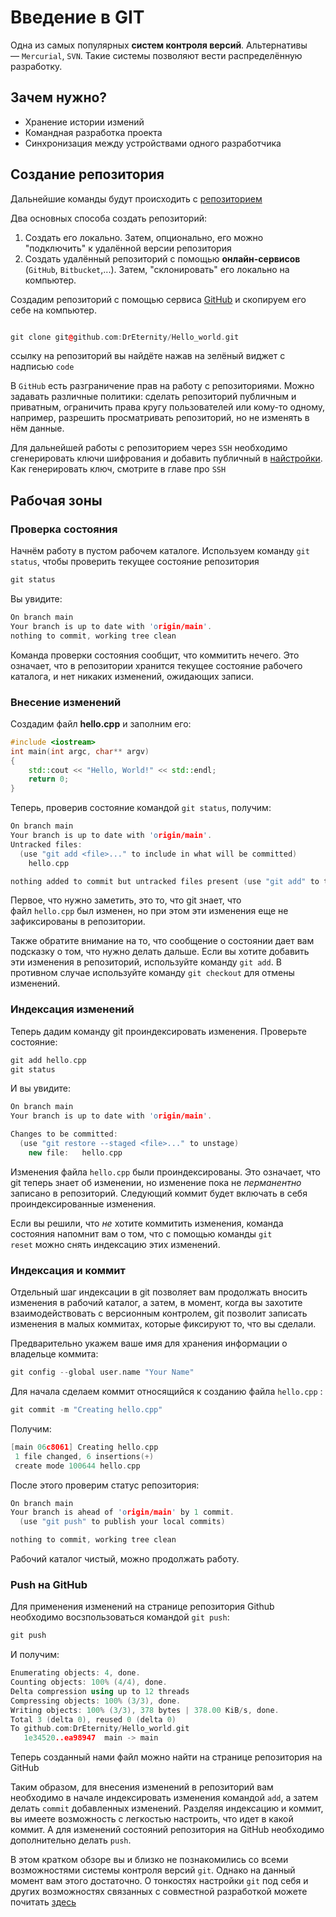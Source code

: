 # Введение в GIT 

Одна из самых популярных **систем контроля версий**. 
Альтернативы — `Mercurial`, `SVN`.
Такие системы позволяют вести распределённую разработку.

## Зачем нужно?

- Хранение истории измений
- Командная разработка проекта
- Синхронизация между устройствами одного разработчика

## Создание репозитория

Дальнейшие команды будут происходить с [репозиторием](https://github.com/DrEternity/Hello_world)

Два основных способа создать репозиторий:
1. Создать его локально. Затем, опционально, его можно "подключить" к удалённой версии репозитория
2. Создать удалённый репозиторий с помощью **онлайн-сервисов** (`GitHub`, `Bitbucket`,...). Затем, "склонировать" его локально на компьютер.

Создадим репозиторий с помощью сервиса [GitHub](https://github.com) и скопируем его себе на компьютер.
```cpp

git clone git@github.com:DrEternity/Hello_world.git
```
ссылку на репозиторий вы найдёте нажав на зелёный виджет с надписью `code`

В `GitHub` есть разграничение прав на работу с репозиториями. Можно задавать различные политики: сделать репозиторий публичным и приватным, ограничить права кругу пользователей или кому-то одному, например, разрешить просматривать репозиторий, но не изменять в нём данные.

Для дальнейшей работы с репозиторием через `SSH` необходимо сгенерировать ключи шифрования и добавить публичный в [найстройки](https://github.com/settings/keys). 
Как генерировать ключ, смотрите в главе про `SSH`

## Рабочая зоны

### Проверка состояния

Начнём работу в пустом рабочем каталоге. 
Используем команду `git status`, чтобы проверить текущее состояние репозитория
```cpp
git status 
```
Вы увидите:
```cpp
On branch main
Your branch is up to date with 'origin/main'.
nothing to commit, working tree clean
```
Команда проверки состояния сообщит, что коммитить нечего. Это означает, что в репозитории хранится текущее состояние рабочего каталога, и нет никаких изменений, ожидающих записи.

### Внесение изменений

Создадим файл **hello.cpp** и заполним его:
```cpp
#include <iostream>
int main(int argc, char** argv)
{
	std::cout << "Hello, World!" << std::endl;
	return 0;
}
```
Теперь, проверив состояние командой `git status`, получим:
```cpp
On branch main
Your branch is up to date with 'origin/main'.
Untracked files:
  (use "git add <file>..." to include in what will be committed)
	hello.cpp

nothing added to commit but untracked files present (use "git add" to track)
```
Первое, что нужно заметить, это то, что git знает, что файл `hello.cpp` был изменен, но при этом эти изменения еще не зафиксированы в репозитории.

Также обратите внимание на то, что сообщение о состоянии дает вам подсказку о том, что нужно делать дальше. Если вы хотите добавить эти изменения в репозиторий, используйте команду `git add`. В противном случае используйте команду `git сheckout` для отмены изменений.

### Индексация изменений

Теперь дадим команду git проиндексировать изменения. Проверьте состояние:
```cpp
git add hello.cpp
git status
```
И вы увидите:
```cpp
On branch main
Your branch is up to date with 'origin/main'.

Changes to be committed:
  (use "git restore --staged <file>..." to unstage)
	new file:   hello.cpp
```
Изменения файла `hello.cpp` были проиндексированы. Это означает, что git теперь знает об изменении, но изменение пока не _перманентно_ записано в репозиторий. Следующий коммит будет включать в себя проиндексированные изменения.

Если вы решили, что _не_ хотите коммитить изменения, команда состояния напомнит вам о том, что с помощью команды `git reset` можно снять индексацию этих изменений.

### Индексация и коммит

Отдельный шаг индексации в git позволяет вам продолжать вносить изменения в рабочий каталог, а затем, в момент, когда вы захотите взаимодействовать с версионным контролем, git позволит записать изменения в малых коммитах, которые фиксируют то, что вы сделали.

Предварительно укажем ваше имя для хранения информации о владельце коммита:
```cpp
git config --global user.name "Your Name"
```
Для начала сделаем коммит относящийся к созданию файла `hello.cpp` :
```cpp
git commit -m "Creating hello.cpp"
```
Получим:
```cpp
[main 06c8061] Creating hello.cpp
 1 file changed, 6 insertions(+)
 create mode 100644 hello.cpp
```
После этого проверим статус репозитория:
```cpp
On branch main
Your branch is ahead of 'origin/main' by 1 commit.
  (use "git push" to publish your local commits)

nothing to commit, working tree clean
```
Рабочий каталог чистый, можно продолжать работу.

### Push на GitHub

Для применения изменений на странице репозитория Github необходимо восзпользоваться командой `git push`:
```cpp
git push
```
И получим:
```cpp
Enumerating objects: 4, done.
Counting objects: 100% (4/4), done.
Delta compression using up to 12 threads
Compressing objects: 100% (3/3), done.
Writing objects: 100% (3/3), 378 bytes | 378.00 KiB/s, done.
Total 3 (delta 0), reused 0 (delta 0)
To github.com:DrEternity/Hello_world.git
   1e34520..ea98947  main -> main
```
Теперь созданный нами файл можно найти на странице репозитория на GitHub

Таким образом, для внесения изменений в репозиторий вам необходимо в начале индексировать изменения командой `add`, а затем делать `commit` добавленных изменений. Разделяя индексацию и коммит, вы имеете возможность с легкостью настроить, что идет в какой коммит. А для изменений состояний репозитория на GitHub необходимо дополнительно делать `push`. 

В этом кратком обзоре вы и близко не познакомились со всеми возможностями системы контроля версий `git`. Однако на данный момент вам этого достаточно. О тонкостях настройки `git` под себя и других возможностях связанных с совместной разработкой можете почитать [здесь]()
